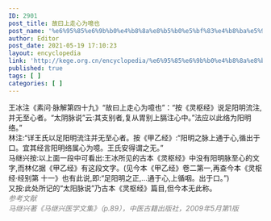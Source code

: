 ```yaml
---
ID: 2901
post_title: 故曰上走心为噫也
post_name: '%e6%95%85%e6%9b%b0%e4%b8%8a%e8%b5%b0%e5%bf%83%e4%b8%ba%e5%99%ab%e4%b9%9f'
author: Editor
post_date: 2021-05-19 17:10:23
layout: encyclopedia
link: 'http://kege.org.cn/encyclopedia/%e6%95%85%e6%9b%b0%e4%b8%8a%e8%b5%b0%e5%bf%83%e4%b8%ba%e5%99%ab%e4%b9%9f'
published: true
tags: [ ]
categories: [ ]
---
```

<div>王冰注《素问·脉解第四十九》“故曰上走心为噫也”：“按《灵枢经》说足阳明流注,并无至心者。“太阴脉说”云:其支别者,复从胃别上膈注心中。”法应以此络为阳明络。”</div>
<div></div>
<div>林注:“详王氏以足阳明流注并无至心者。按《甲乙经》:“阳明之脉上通于心,循出于口。宜其经言阳明络属心为噫。王氏安得谓之无。”</div>
<div></div>
<div>马继兴按:以上面一段中可看出:王冰所见的古本《灵枢经》中没有阳明脉至心的文字,而林亿据《甲乙经》有这段文字。(见今本《甲乙经》卷二第一,再查今本《灵枢经·经别第 十一》也有此说,即:“足阳明之正,…通于心,上循咽。出于口。”)</div>
<div></div>
<div>又按:此处所记的“太阳脉说”乃古本《灵枢经》篇目,但今本无此称。</div>
<div></div>
<div><span style="color: #808080;"><em>参考文献</em></span></div>
<div><span style="color: #808080;"><em>马继兴著《马继兴医学文集》（p.89），中医古籍出版社，2009年5月第1版</em></span></div>